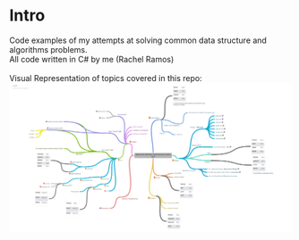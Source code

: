 # Intro

Code examples of my attempts at solving common data structure and algorithms problems.\
All code written in C# by me (Rachel Ramos)\
\
Visual Representation of topics covered in this repo:
![techincal concepts](https://github.com/thisisrachelramos/Data-and-Alg/blob/trunk/Technical_Interview.png?raw=true)
